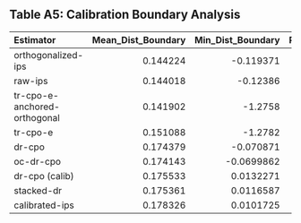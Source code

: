 ## Table A5: Calibration Boundary Analysis

| Estimator                    |   Mean_Dist_Boundary |   Min_Dist_Boundary |   Pct_Near_Boundary |   Unhelpful_Mean_Dist |   Unhelpful_Min_Dist |   Outlier_Rate | Support   |
|:-----------------------------|---------------------:|--------------------:|--------------------:|----------------------:|---------------------:|---------------:|:----------|
| orthogonalized-ips           |             0.144224 |          -0.119371  |            29.0667  |             0.0977317 |          -0.0806308  |           62.4 | Weak      |
| raw-ips                      |             0.144018 |          -0.12386   |            28.9333  |             0.0983878 |          -0.0830342  |           62.8 | Weak      |
| tr-cpo-e-anchored-orthogonal |             0.141902 |          -1.2758    |            18.4     |             0.0728037 |          -0.455045   |           75.6 | Weak      |
| tr-cpo-e                     |             0.151088 |          -1.2782    |            14.6667  |             0.0765529 |          -0.449726   |           76   | Weak      |
| dr-cpo                       |             0.174379 |          -0.070871  |             9.73333 |             0.0808066 |          -0.100561   |           76.8 | Weak      |
| oc-dr-cpo                    |             0.174143 |          -0.0699862 |             9.2     |             0.0811955 |          -0.09682    |           77.2 | Weak      |
| dr-cpo (calib)               |             0.175533 |           0.0132271 |             7.33333 |             0.0816936 |          -0.0373647  |           79.6 | Weak      |
| stacked-dr                   |             0.175361 |           0.0116587 |             7.2     |             0.0839084 |           0.00100281 |           80.8 | Weak      |
| calibrated-ips               |             0.178326 |           0.0101725 |             6.66667 |             0.177778  |           0.00541979 |            3.6 | Weak      |